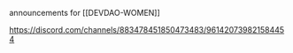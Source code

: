 announcements for [[DEVDAO-WOMEN]]

https://discord.com/channels/883478451850473483/961420739821584454